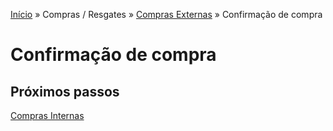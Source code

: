 [Início](/readme.md) &raquo; Compras / Resgates &raquo; [Compras Externas](/purchase/external.md) &raquo; Confirmação de compra

# Confirmação de compra

## Próximos passos

[Compras Internas](/purchase/cancel.md)
